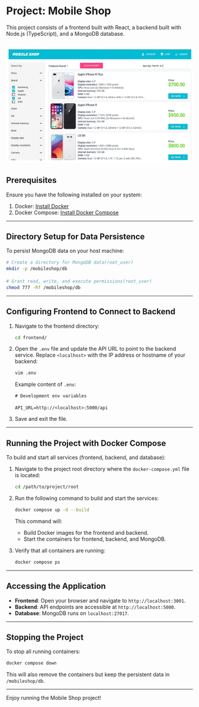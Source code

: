 #  Project: Mobile Shop

This project consists of a frontend built with React, a backend built with Node.js (TypeScript), and a MongoDB database.

![](https://github.com/abrahimcse/Docker-PlayGround/blob/main/screenshots/mobile_shop.jpg)
---

## Prerequisites

Ensure you have the following installed on your system:

1. Docker: [Install Docker](https://docs.docker.com/get-docker/)
2. Docker Compose: [Install Docker Compose](https://docs.docker.com/compose/install/)

---

## Directory Setup for Data Persistence

To persist MongoDB data on your host machine:

```bash
# Create a directory for MongoDB data(root_user)
mkdir -p /mobileshop/db

# Grant read, write, and execute permissions(root_user)
chmod 777 -Rf /mobileshop/db
```

---

## Configuring Frontend to Connect to Backend

1. Navigate to the frontend directory:

   ```bash
   cd frontend/
   ```

2. Open the `.env` file and update the API URL to point to the backend service. Replace `<localhost>` with the IP address or hostname of your backend:

   ```bash
   vim .env
   ```

   Example content of `.env`:
   ```env
   # Development env variables

   API_URL=http://<localhost>:5000/api

   ```

3. Save and exit the file.

---

## Running the Project with Docker Compose

To build and start all services (frontend, backend, and database):

1. Navigate to the project root directory where the `docker-compose.yml` file is located:

   ```bash
   cd /path/to/project/root
   ```

2. Run the following command to build and start the services:

   ```bash
   docker compose up -d --build
   ```

   This command will:
   - Build Docker images for the frontend and backend.
   - Start the containers for frontend, backend, and MongoDB.

3. Verify that all containers are running:

   ```bash
   docker compose ps
   ```

---

## Accessing the Application

- **Frontend**: Open your browser and navigate to `http://localhost:3001`.
- **Backend**: API endpoints are accessible at `http://localhost:5000`.
- **Database**: MongoDB runs on `localhost:27017`.

---

## Stopping the Project

To stop all running containers:

```bash
docker compose down
```

This will also remove the containers but keep the persistent data in `/mobileshop/db`.

---



Enjoy running the Mobile Shop project!

